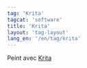 ```yaml
---
tag: 'Krita'
tagcat: 'software'
title: 'Krita'
layout: 'tag-layout'
lang_en: '/en/tag/krita'
---
```


Peint avec [Krita](https://krita.org/)
